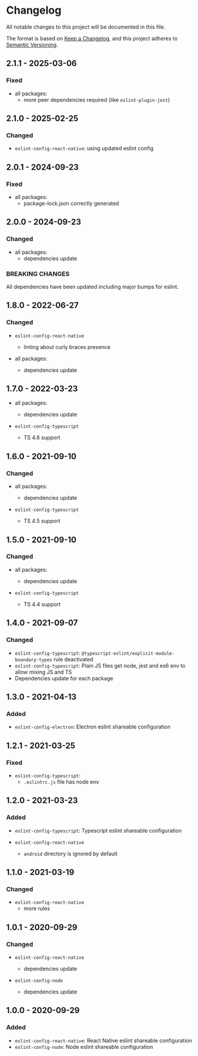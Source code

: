 # Changelog

All notable changes to this project will be documented in this file.

The format is based on [Keep a Changelog](https://keepachangelog.com/en/1.0.0/),
and this project adheres to [Semantic Versioning](https://semver.org/spec/v2.0.0.html).

## 2.1.1 - 2025-03-06

### Fixed

- all packages:
  - more peer dependencies required (like `eslint-plugin-jest`)

## 2.1.0 - 2025-02-25

### Changed

- `eslint-config-react-native`: using updated eslint config

## 2.0.1 - 2024-09-23

### Fixed

- all packages:
    - package-lock.json correctly generated

## 2.0.0 - 2024-09-23

### Changed

- all packages:
    - dependencies update

### BREAKING CHANGES

All dependencies have been updated including major bumps for eslint.

## 1.8.0 - 2022-06-27

### Changed

- `eslint-config-react-native`
    - linting about curly braces presence

- all packages:
    - dependencies update

## 1.7.0 - 2022-03-23

- all packages:
    - dependencies update

- `eslint-config-typescript`
    - TS 4.6 support

## 1.6.0 - 2021-09-10

### Changed

- all packages:
    - dependencies update

- `eslint-config-typescript`
    - TS 4.5 support

## 1.5.0 - 2021-09-10

### Changed

- all packages:
    - dependencies update

- `eslint-config-typescript`
    - TS 4.4 support

## 1.4.0 - 2021-09-07

### Changed

- `eslint-config-typescript`: `@typescript-eslint/explicit-module-boundary-types` rule deactivated
- `eslint-config-typescript`: Plain JS files get node, jest and es6 env to allow mixing JS and TS
- Dependencies update for each package

## 1.3.0 - 2021-04-13

### Added

- `eslint-config-electron`: Electron eslint shareable configuration

## 1.2.1 - 2021-03-25

### Fixed

- `eslint-config-typescript`:
    - `.eslintrc.js` file has node env

## 1.2.0 - 2021-03-23

### Added

- `eslint-config-typescript`: Typescript eslint shareable configuration

- `eslint-config-react-native`
    - `android` directory is ignored by default

## 1.1.0 - 2021-03-19

### Changed

- `eslint-config-react-native`
    - more rules

## 1.0.1 - 2020-09-29

### Changed

- `eslint-config-react-native`
    - dependencies update

- `eslint-config-node`
    - dependencies update

## 1.0.0 - 2020-09-29

### Added

- `eslint-config-react-native`: React Native eslint shareable configuration
- `eslint-config-node`: Node eslint shareable configuration

